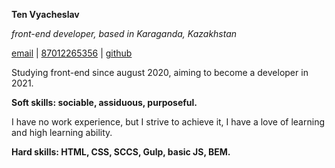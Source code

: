 **Ten Vyacheslav**

*front-end developer, based in Karaganda, Kazakhstan*

[email](slava.ten.99@gmail.com) |    [87012265356](87012265356) |    [github](https://github.com/tslavaa/)

Studying front-end since august 2020, aiming to become a developer in 2021.

**Soft skills: sociable, assiduous, purposeful.**

I have no work experience, but I strive to achieve it, I have a love of learning and high learning ability.

**Hard skills: HTML, CSS, SCCS, Gulp, basic JS, BEM.**
